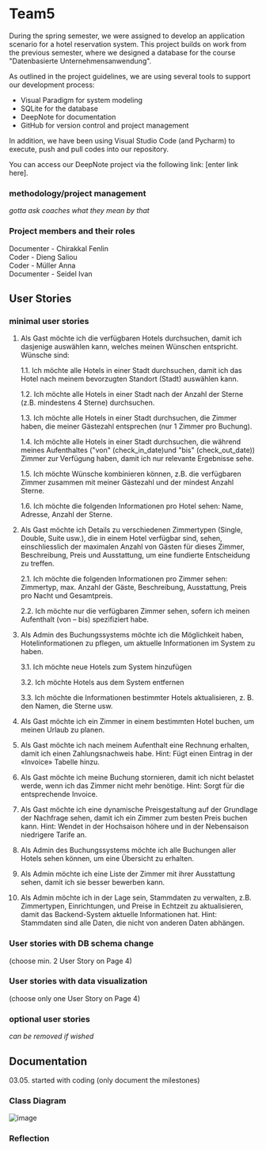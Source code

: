 # Team5
During the spring semester, we were assigned to develop an application scenario for a hotel reservation system. This project builds on work from the previous semester, where we designed a database for the course "Datenbasierte Unternehmensanwendung".

As outlined in the project guidelines, we are using several tools to support our development process:
- Visual Paradigm for system modeling
- SQLite for the database
- DeepNote for documentation
- GitHub for version control and project management

In addition, we have been using Visual Studio Code (and Pycharm) to execute, push and pull codes into our repository.

You can access our DeepNote project via the following link: [enter link here].

### methodology/project management
*gotta ask coaches what they mean by that*

### Project members and their roles
Documenter - Chirakkal Fenlin
<br>Coder - Dieng Saliou
<br>Coder - Müller Anna
<br>Documenter - Seidel Ivan

## User Stories
### minimal user stories
1. Als Gast möchte ich die verfügbaren Hotels durchsuchen, damit ich dasjenige auswählen kann, welches meinen Wünschen entspricht. Wünsche sind:

      1.1. Ich möchte alle Hotels in einer Stadt durchsuchen, damit ich das Hotel nach meinem bevorzugten Standort (Stadt) auswählen kann.

      1.2. Ich möchte alle Hotels in einer Stadt nach der Anzahl der Sterne (z.B. mindestens 4 Sterne) durchsuchen.

      1.3. Ich möchte alle Hotels in einer Stadt durchsuchen, die Zimmer haben, die meiner Gästezahl entsprechen (nur 1 Zimmer pro Buchung).

      1.4. Ich möchte alle Hotels in einer Stadt durchsuchen, die während meines Aufenthaltes ("von" (check_in_date)und "bis" (check_out_date)) Zimmer zur Verfügung haben, damit ich nur relevante Ergebnisse sehe.

      1.5. Ich möchte Wünsche kombinieren können, z.B. die verfügbaren Zimmer zusammen mit meiner Gästezahl und der mindest Anzahl Sterne.

      1.6. Ich möchte die folgenden Informationen pro Hotel sehen: Name, Adresse, Anzahl der Sterne.
   
2. Als Gast möchte ich Details zu verschiedenen Zimmertypen (Single, Double, Suite usw.), die in einem Hotel verfügbar sind, sehen, einschliesslich der maximalen Anzahl von Gästen für dieses Zimmer, Beschreibung, Preis und Ausstattung, um eine fundierte Entscheidung zu treffen.

      2.1. Ich möchte die folgenden Informationen pro Zimmer sehen: Zimmertyp, max. Anzahl der Gäste, Beschreibung, Ausstattung, Preis pro Nacht und Gesamtpreis.

      2.2. Ich möchte nur die verfügbaren Zimmer sehen, sofern ich meinen Aufenthalt (von – bis) spezifiziert habe.

3. Als Admin des Buchungssystems möchte ich die Möglichkeit haben, Hotelinformationen zu pflegen, um aktuelle Informationen im System zu haben.

      3.1. Ich möchte neue Hotels zum System hinzufügen

      3.2. Ich möchte Hotels aus dem System entfernen

      3.3. Ich möchte die Informationen bestimmter Hotels aktualisieren, z. B. den Namen, die Sterne usw.

4. Als Gast möchte ich ein Zimmer in einem bestimmten Hotel buchen, um meinen Urlaub zu planen.

5. Als Gast möchte ich nach meinem Aufenthalt eine Rechnung erhalten, damit ich einen Zahlungsnachweis habe. Hint: Fügt einen Eintrag in der «Invoice» Tabelle hinzu.

6. Als Gast möchte ich meine Buchung stornieren, damit ich nicht belastet werde, wenn ich das Zimmer nicht mehr benötige. Hint: Sorgt für die entsprechende Invoice. 

7. Als Gast möchte ich eine dynamische Preisgestaltung auf der Grundlage der Nachfrage sehen, damit ich ein Zimmer zum besten Preis buchen kann. Hint: Wendet in der Hochsaison höhere und in der Nebensaison niedrigere Tarife an. 

8. Als Admin des Buchungssystems möchte ich alle Buchungen aller Hotels sehen können, um eine Übersicht zu erhalten.

9. Als Admin möchte ich eine Liste der Zimmer mit ihrer Ausstattung sehen, damit ich sie besser bewerben kann.

10. Als Admin möchte ich in der Lage sein, Stammdaten zu verwalten, z.B. Zimmertypen, Einrichtungen, und Preise in Echtzeit zu aktualisieren, damit das Backend-System aktuelle Informationen hat. Hint: Stammdaten sind alle Daten, die nicht von anderen Daten
abhängen.

### User stories with DB schema change
(choose min. 2 User Story on Page 4)

### User stories with data visualization
(choose only one User Story on Page 4)

### optional user stories
*can be removed if wished*

## Documentation
03.05. started with coding
(only document the milestones)

### Class Diagram
![image](https://github.com/user-attachments/assets/36cdc1f8-5d7e-4562-be27-18b6bcd21edf)

### Reflection


